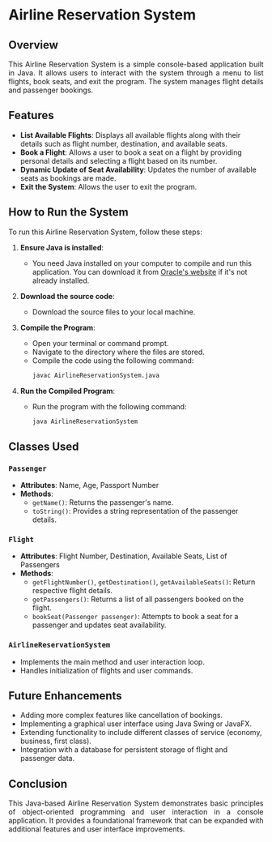 # Airline Reservation System

## Overview
  <p align="justify">This Airline Reservation System is a simple console-based application built in Java. It allows users to interact with the system through a menu to list flights, book seats, and exit the program. The system manages flight details and passenger bookings.</p>  

## Features
- **List Available Flights**: Displays all available flights along with their details such as flight number, destination, and available seats.
- **Book a Flight**: Allows a user to book a seat on a flight by providing personal details and selecting a flight based on its number.
- **Dynamic Update of Seat Availability**: Updates the number of available seats as bookings are made.
- **Exit the System**: Allows the user to exit the program.

## How to Run the System
To run this Airline Reservation System, follow these steps:

1. **Ensure Java is installed**:
   - You need Java installed on your computer to compile and run this application. You can download it from [Oracle's website](https://www.oracle.com/java/technologies/javase-jdk11-downloads.html) if it's not already installed.

2. **Download the source code**:
   - Download the source files to your local machine.

3. **Compile the Program**:
   - Open your terminal or command prompt.
   - Navigate to the directory where the files are stored.
   - Compile the code using the following command:
     ```bash
     javac AirlineReservationSystem.java
     ```

4. **Run the Compiled Program**:
   - Run the program with the following command:
     ```bash
     java AirlineReservationSystem
     ```

## Classes Used

### `Passenger`
- **Attributes**: Name, Age, Passport Number
- **Methods**:
  - `getName()`: Returns the passenger's name.
  - `toString()`: Provides a string representation of the passenger details.

### `Flight`
- **Attributes**: Flight Number, Destination, Available Seats, List of Passengers
- **Methods**:
  - `getFlightNumber()`, `getDestination()`, `getAvailableSeats()`: Return respective flight details.
  - `getPassengers()`: Returns a list of all passengers booked on the flight.
  - `bookSeat(Passenger passenger)`: Attempts to book a seat for a passenger and updates seat availability.

### `AirlineReservationSystem`
- Implements the main method and user interaction loop.
- Handles initialization of flights and user commands.

## Future Enhancements
- Adding more complex features like cancellation of bookings.
- Implementing a graphical user interface using Java Swing or JavaFX.
- Extending functionality to include different classes of service (economy, business, first class).
- Integration with a database for persistent storage of flight and passenger data.

## Conclusion
<p align="justify">This Java-based Airline Reservation System demonstrates basic principles of object-oriented programming and user interaction in a console application. It provides a foundational framework that can be expanded with additional features and user interface improvements.</p>
